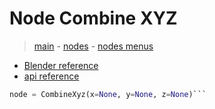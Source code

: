 # Node Combine XYZ

> [main](../structure.md) - [nodes](nodes.md) - [nodes menus](nodes_menus.md)

- [Blender reference](https://docs.blender.org/manual/en/latest/modeling/geometry_nodes/vector/combine_xyz.html)
 - [api reference]({node.blender_python_ref})

```python
node = CombineXyz(x=None, y=None, z=None)```
